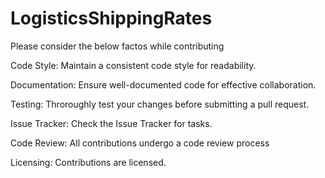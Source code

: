# LogisticsShippingRates

Please consider the below factos while contributing

Code Style:
Maintain a consistent code style for readability.

Documentation:
Ensure well-documented code for effective collaboration.

Testing:
Throroughly test your changes before submitting a pull request.

Issue Tracker:
Check the Issue Tracker for tasks.

Code Review:
All contributions undergo a code review process

Licensing:
Contributions are licensed.
